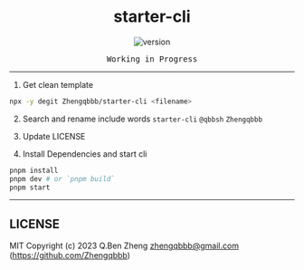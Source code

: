 <h1 align="center">starter-cli</h1>

<p align="center">
  <img alt="version" src="https://img.shields.io/npm/v/@qbbsh/starter-cli?color=212121&label=">
</p>

<pre align="center">Working in Progress</pre>

---

1. Get clean template

```sh
npx -y degit Zhengqbbb/starter-cli <filename>
```

2. Search and rename include words `starter-cli` `@qbbsh` `Zhengqbbb`

3. Update LICENSE

4. Install Dependencies and start cli

```sh
pnpm install
pnpm dev # or `pnpm build`
pnpm start
```

---

## LICENSE

MIT
Copyright (c) 2023 Q.Ben Zheng <zhengqbbb@gmail.com> (https://github.com/Zhengqbbb)
